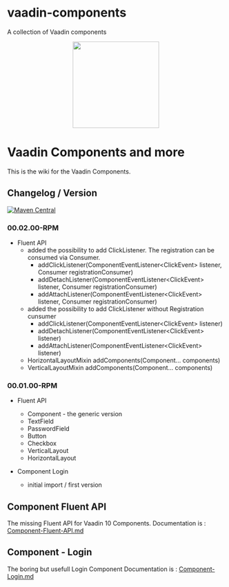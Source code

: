 # vaadin-components
A collection of Vaadin components

<center>
<a href="https://vaadin.com">
 <img src="https://vaadin.com/images/hero-reindeer.svg" width="200" height="200" /></a>
</center>

# Vaadin Components and more
This is the wiki for the Vaadin Components.

## Changelog / Version
[![Maven Central](https://maven-badges.herokuapp.com/maven-central/org.rapidpm.vaadin/vaadin-components/badge.svg)](https://maven-badges.herokuapp.com/maven-central/org.rapidpm.vaadin/vaadin-components)


### 00.02.00-RPM
* Fluent API
    * added the possibility to add ClickListener. The registration can be consumed via Consumer.
        * addClickListener(ComponentEventListener<ClickEvent<T>> listener, Consumer<Registration> registrationConsumer)
        * addDetachListener(ComponentEventListener<ClickEvent<T>> listener, Consumer<Registration> registrationConsumer)
        * addAttachListener(ComponentEventListener<ClickEvent<T>> listener, Consumer<Registration> registrationConsumer)
    * added the possibility to add ClickListener without Registration cunsumer
        * addClickListener(ComponentEventListener<ClickEvent<T>> listener)
        * addDetachListener(ComponentEventListener<ClickEvent<T>> listener)
        * addAttachListener(ComponentEventListener<ClickEvent<T>> listener)
    * HorizontalLayoutMixin addComponents(Component... components)
    * VerticalLayoutMixin addComponents(Component... components)


### 00.01.00-RPM
* Fluent API
    * Component - the generic version
    * TextField
    * PasswordField
    * Button
    * Checkbox
    * VerticalLayout
    * HorizontalLayout

* Component Login
    * initial import / first version


## Component Fluent API
The missing Fluent API for Vaadin 10 Components.
Documentation is : [Component-Fluent-API.md](Component-Fluent-API.md)

## Component - Login
The boring but usefull Login Component
Documentation is : [Component-Login.md](Component-Login.md)